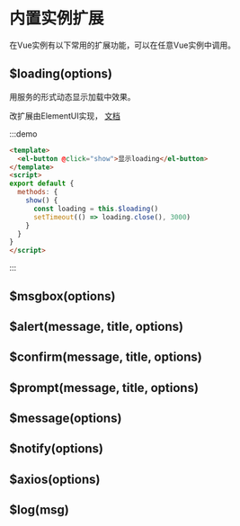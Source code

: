 # 内置实例扩展

在Vue实例有以下常用的扩展功能，可以在任意Vue实例中调用。

## $loading(options)

用服务的形式动态显示加载中效果。

改扩展由ElementUI实现， [文档](../element/loading.md#服务)

:::demo
```html
<template>
  <el-button @click="show">显示loading</el-button>
</template>
<script>
export default {
  methods: {
    show() {
      const loading = this.$loading()
      setTimeout(() => loading.close(), 3000)
    }
  }
}
</script>


```
:::

## $msgbox(options)

## $alert(message, title, options)

## $confirm(message, title, options)

## $prompt(message, title, options)

## $message(options)

## $notify(options)

## $axios(options)

## $log(msg)
